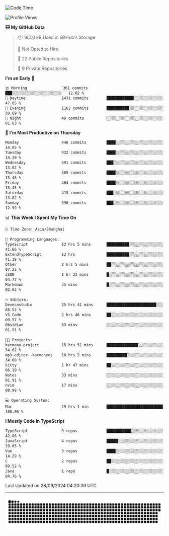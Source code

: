 <!--
<picture>
  <source
    srcset="https://github-readme-stats.vercel.app/api?username=kevinxft&show_icons=true&theme=dark"
    media="(prefers-color-scheme: dark)"
  />
  <source
    srcset="https://github-readme-stats.vercel.app/api?username=kevinxft&show_icons=true"
    media="(prefers-color-scheme: light), (prefers-color-scheme: no-preference)"
  />
  <img src="https://github-readme-stats.vercel.app/api?username=kevinxft&show_icons=true" />
</picture>
-->

<!--START_SECTION:waka-->
![Code Time](http://img.shields.io/badge/Code%20Time-2%2C609%20hrs%2040%20mins-blue)

![Profile Views](http://img.shields.io/badge/Profile%20Views-0-blue)

**🐱 My GitHub Data** 

> 📦 182.0 kB Used in GitHub's Storage 
 > 
> 🚫 Not Opted to Hire
 > 
> 📜 22 Public Repositories 
 > 
> 🔑 9 Private Repositories 
 > 
**I'm an Early 🐤** 

```text
🌞 Morning                361 commits         ███░░░░░░░░░░░░░░░░░░░░░░   12.02 % 
🌆 Daytime                1431 commits        ████████████░░░░░░░░░░░░░   47.65 % 
🌃 Evening                1162 commits        ██████████░░░░░░░░░░░░░░░   38.69 % 
🌙 Night                  49 commits          ░░░░░░░░░░░░░░░░░░░░░░░░░   01.63 % 
```
📅 **I'm Most Productive on Thursday** 

```text
Monday                   446 commits         ████░░░░░░░░░░░░░░░░░░░░░   14.85 % 
Tuesday                  432 commits         ████░░░░░░░░░░░░░░░░░░░░░   14.39 % 
Wednesday                391 commits         ███░░░░░░░░░░░░░░░░░░░░░░   13.02 % 
Thursday                 465 commits         ████░░░░░░░░░░░░░░░░░░░░░   15.48 % 
Friday                   464 commits         ████░░░░░░░░░░░░░░░░░░░░░   15.45 % 
Saturday                 415 commits         ███░░░░░░░░░░░░░░░░░░░░░░   13.82 % 
Sunday                   390 commits         ███░░░░░░░░░░░░░░░░░░░░░░   12.99 % 
```


📊 **This Week I Spent My Time On** 

```text
🕑︎ Time Zone: Asia/Shanghai

💬 Programming Languages: 
TypeScript               12 hrs 5 mins       ██████████░░░░░░░░░░░░░░░   41.66 % 
ExtendTypeScript         12 hrs              ██████████░░░░░░░░░░░░░░░   41.38 % 
Other                    2 hrs 5 mins        ██░░░░░░░░░░░░░░░░░░░░░░░   07.22 % 
JSON                     1 hr 23 mins        █░░░░░░░░░░░░░░░░░░░░░░░░   04.77 % 
Markdown                 35 mins             █░░░░░░░░░░░░░░░░░░░░░░░░   02.02 % 

🔥 Editors: 
Devecostudio             25 hrs 41 mins      ██████████████████████░░░   88.52 % 
VS Code                  2 hrs 46 mins       ██░░░░░░░░░░░░░░░░░░░░░░░   09.57 % 
Obsidian                 33 mins             ░░░░░░░░░░░░░░░░░░░░░░░░░   01.91 % 

🐱‍💻 Projects: 
harmony-project          15 hrs 51 mins      ██████████████░░░░░░░░░░░   54.62 % 
mp3-editor--harmonyos    10 hrs 2 mins       █████████░░░░░░░░░░░░░░░░   34.60 % 
kitty                    1 hr 47 mins        ██░░░░░░░░░░░░░░░░░░░░░░░   06.19 % 
Notes                    33 mins             ░░░░░░░░░░░░░░░░░░░░░░░░░   01.91 % 
nvim                     17 mins             ░░░░░░░░░░░░░░░░░░░░░░░░░   00.98 % 

💻 Operating System: 
Mac                      29 hrs 1 min        █████████████████████████   100.00 % 
```

**I Mostly Code in TypeScript** 

```text
TypeScript               9 repos             ███████████░░░░░░░░░░░░░░   42.86 % 
JavaScript               4 repos             █████░░░░░░░░░░░░░░░░░░░░   19.05 % 
Vue                      3 repos             ████░░░░░░░░░░░░░░░░░░░░░   14.29 % 
C                        2 repos             ██░░░░░░░░░░░░░░░░░░░░░░░   09.52 % 
Java                     1 repo              █░░░░░░░░░░░░░░░░░░░░░░░░   04.76 % 
```




 Last Updated on 28/09/2024 04:20:39 UTC
<!--END_SECTION:waka-->

---

<picture>
  <source media="(prefers-color-scheme: dark)" srcset="https://raw.githubusercontent.com/kevinxft/kevinxft/output/github-contribution-grid-snake-dark.svg">
  <source media="(prefers-color-scheme: light)" srcset="https://raw.githubusercontent.com/kevinxft/kevinxft/output/github-contribution-grid-snake.svg">
  <img alt="github contribution grid snake animation" src="https://raw.githubusercontent.com/kevinxft/kevinxft/output/github-contribution-grid-snake.svg">
</picture>